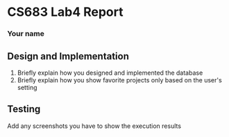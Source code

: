 # CS683 Lab4 Report 
### Your name

## Design and Implementation

1. Briefly explain how you designed and implemented the database
2. Briefly explain how you show favorite projects only based on the user's setting

## Testing

Add any screenshots you have to show the execution results
